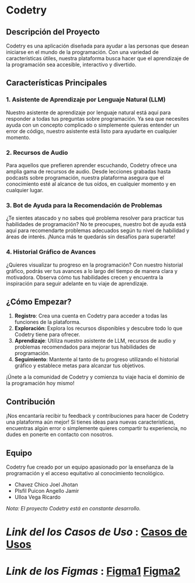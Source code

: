 # Codetry

## Descripción del Proyecto

Codetry es una aplicación diseñada para ayudar a las personas que desean iniciarse en el mundo de la programación. Con una variedad de características útiles, nuestra plataforma busca hacer que el aprendizaje de la programación sea accesible, interactivo y divertido.

## Características Principales

### 1. Asistente de Aprendizaje por Lenguaje Natural (LLM)

Nuestro asistente de aprendizaje por lenguaje natural está aquí para responder a todas tus preguntas sobre programación. Ya sea que necesites ayuda con un concepto complicado o simplemente quieras entender un error de código, nuestro asistente está listo para ayudarte en cualquier momento.

### 2. Recursos de Audio

Para aquellos que prefieren aprender escuchando, Codetry ofrece una amplia gama de recursos de audio. Desde lecciones grabadas hasta podcasts sobre programación, nuestra plataforma asegura que el conocimiento esté al alcance de tus oídos, en cualquier momento y en cualquier lugar.

### 3. Bot de Ayuda para la Recomendación de Problemas

¿Te sientes atascado y no sabes qué problema resolver para practicar tus habilidades de programación? No te preocupes, nuestro bot de ayuda está aquí para recomendarte problemas adecuados según tu nivel de habilidad y áreas de interés. ¡Nunca más te quedarás sin desafíos para superarte!

### 4. Historial Gráfico de Avances

¿Quieres visualizar tu progreso en la programación? Con nuestro historial gráfico, podrás ver tus avances a lo largo del tiempo de manera clara y motivadora. Observa cómo tus habilidades crecen y encuentra la inspiración para seguir adelante en tu viaje de aprendizaje.

## ¿Cómo Empezar?

1. **Registro**: Crea una cuenta en Codetry para acceder a todas las funciones de la plataforma.
2. **Exploración**: Explora los recursos disponibles y descubre todo lo que Codetry tiene para ofrecer.
3. **Aprendizaje**: Utiliza nuestro asistente de LLM, recursos de audio y problemas recomendados para mejorar tus habilidades de programación.
4. **Seguimiento**: Mantente al tanto de tu progreso utilizando el historial gráfico y establece metas para alcanzar tus objetivos.

¡Únete a la comunidad de Codetry y comienza tu viaje hacia el dominio de la programación hoy mismo!

## Contribución

¡Nos encantaría recibir tu feedback y contribuciones para hacer de Codetry una plataforma aún mejor! Si tienes ideas para nuevas características, encuentras algún error o simplemente quieres compartir tu experiencia, no dudes en ponerte en contacto con nosotros.

## Equipo

Codetry fue creado por un equipo apasionado por la enseñanza de la programación y el acceso equitativo al conocimiento tecnológico.

- Chavez Chico Joel Jhotan
- PIsfil Puicon Angello Jamir
- Ulloa Vega Ricardo 


*Nota: El proyecto Codetry está en constante desarrollo.*
# *Link del los Casos de Uso* : [Casos de Usos](https://docs.google.com/document/d/1jY-54AmgjJwYDiCLFdVAKpA0wWbhDOhYNpgjPG8cd6s/edit)
# *Link de los Figmas* : [Figma1](https://www.figma.com/file/0upuoJhOJKoRfe3yM1Tm8A/Untitled?type=design&node-id=0-1&mode=design&t=FQmv03LRoPbyEeDL-0) [Figma2](https://www.figma.com/file/GyG74wnZICr4btS9xLVujo/Untitled?type=design&node-id=0-1&mode=design&t=0kGHSU7Mu4QKl1oh-0) 
  
